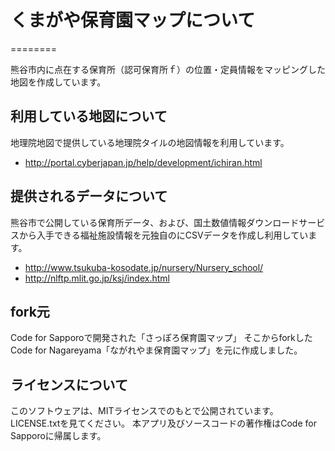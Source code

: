 # くまがや保育園マップについて
========

熊谷市内に点在する保育所（認可保育所ｆ）の位置・定員情報をマッピングした地図を作成しています。

## 利用している地図について

地理院地図で提供している地理院タイルの地図情報を利用しています。

- http://portal.cyberjapan.jp/help/development/ichiran.html

## 提供されるデータについて

熊谷市で公開している保育所データ、および、国土数値情報ダウンロードサービスから入手できる福祉施設情報を元独自のにCSVデータを作成し利用しています。

- http://www.tsukuba-kosodate.jp/nursery/Nursery_school/
- http://nlftp.mlit.go.jp/ksj/index.html

## fork元

Code for Sapporoで開発された「さっぽろ保育園マップ」
そこからforkしたCode for Nagareyama「ながれやま保育園マップ」を元に作成しました。

## ライセンスについて
このソフトウェアは、MITライセンスでのもとで公開されています。LICENSE.txtを見てください。
本アプリ及びソースコードの著作権はCode for Sapporoに帰属します。
